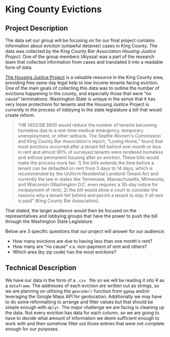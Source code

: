 # King County Evictions

## Project Description
The data set our group will be focusing on for our final project contains information about eviction (unlawful detainer) cases in King County. The data was collected by the *King County Bar Association Housing Justice Project*. One of the group members (Alyssa) was a part of the research team that collected information from cases and translated it into a readable form of data.

[The Housing Justice Project](https://www.kcba.org/For-the-Public/Free-Legal-Assistance/Housing-Justice-Project) is a valuable resource in the King County area, providing free same day legal help to low income tenants facing eviction. One of the main goals of collecting this data was to outline the number of evictions happening in the county, and especially those that were “no cause” terminations. Washington State is unique in the sense that it has very loose protections for tenants and the Housing Justice Project is _currently_ in the process of lobbying in the state legislature a bill that would create reform.

>“HB 1453/SB 5600 would reduce the number of tenants becoming homeless due to a one-time medical emergency, temporary unemployment, or other setback. The Seattle Women's Commission and King County Bar Association's report, "Losing Home," found that most evictions occurred after a tenant fell behind one-month or less in rent and almost 90% of surveyed tenants were rendered homeless and without permanent housing after an eviction. These bills would make the process more fair: 1) the bills extends the time before a tenant can be defaulted on rent from 3 days to 14 days, which is recommended by the Uniform Residential Landlord-Tenant Act and currently the law in states like Tennessee, Massachusetts, Minnesota, and Wisconsin (Washington D.C. even requires a 30-day notice for nonpayment of rent); 2) the bill would allow a court to consider the reasons why a tenant fell behind and permit a tenant to stay if all rent is paid” (King County Bar Association).

That stated, the target audience would then be focused on the representatives and lobbying groups that have the power to push the bill through the Washington State Legislature.

Below are 3 specific questions that our project will answer for our audience:
- How many evictions are due to having less than one month's rent?
- How many are "no cause" v.s. non-payment of rent and others?
- Which area (by zip code) has the most evictions?


## Technical Description

We have our data in the form of a ``.csv `` file so we will be reading it into R as a `dataframe`. The addresses of each eviction are written out as strings, so we are planning on utilizing the `geocode()` function from `ggmap` and/or leveraging the Google Maps API for geolocation. Additionally we may have to do some reformatting to arrange and filter values but that should be simple enough with `dplyr`. The major challenge we are facing is cleaning up the data. Not every eviction has data for each column, so we are going to have to decide what amount of information we deem sufficient enough to work with and then somehow filter out those entries that were not complete enough for our purposes.
